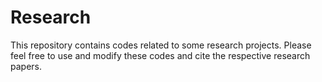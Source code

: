 # Research
This repository contains codes related to some research projects. Please feel free to use and modify these codes and cite the respective research papers.
